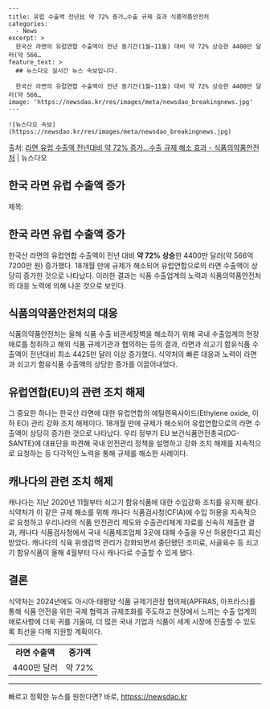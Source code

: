     ---
    title: 유럽 수출액 전년比 약 72% 증가…수출 규제 효과 식품약품안전처
    categories:
      - News
    excerpt: >
      한국산 라면의 유럽연합 수출액이 전년 동기간(1월~11월) 대비 약 72% 상승한 4400만 달러(약 566…
    feature_text: >
      ## 뉴스다오 실시간 뉴스 속보입니다.
    
      한국산 라면의 유럽연합 수출액이 전년 동기간(1월~11월) 대비 약 72% 상승한 4400만 달러(약 566…
    image: 'https://newsdao.kr/res/images/meta/newsdao_breakingnews.jpg'
    ---
    
    ![뉴스다오 속보](httpss://newsdao.kr/res/images/meta/newsdao_breakingnews.jpg)

<p>출처: <a href="httpss://newsdao.kr/2898" rel="dofollow">라면 유럽 수출액 전년대비 약 72% 증가…수출 규제 해소 효과 - 식품의약품안전처</a> | 뉴스다오</p>

<h2 data-ke-size="size26">한국 라면 유럽 수출액 증가</h2>
제목: <h2>한국 라면 유럽 수출액 증가</h2>
<p data-ke-size="size16">한국산 라면의 유럽연합 수출액이 전년 대비 <b>약 72% 상승</b>한 4400만 달러(약 566억 7200만 원) 증가했다. 18개월 만에 규제가 해소되어 유럽연합으로의 라면 수출액이 상당히 증가한 것으로 나타났다. 이러한 결과는 식품 수출업계의 노력과 식품의약품안전처의 대응 노력에 의해 나온 것으로 보인다.</p>

<h2 data-ke-size="size26">식품의약품안전처의 대응</h2>
<p data-ke-size="size16">식품의약품안전처는 올해 식품 수출 비관세장벽을 해소하기 위해 국내 수출업계의 현장 애로를 청취하고 해외 식품 규제기관과 협의하는 등의 결과, 라면과 쇠고기 함유식품 수출액이 전년대비 최소 4425만 달러 이상 증가했다. 식약처의 빠른 대응과 노력이 라면과 쇠고기 함유식품 수출액의 상당한 증가를 이끌어내었다.</p>

<h2 data-ke-size="size26">유럽연합(EU)의 관련 조치 해제</h2>
<p data-ke-size="size16">그 중요한 하나는 한국산 라면에 대한 유럽연합의 에틸렌옥사이드(Ethylene oxide, 이하 EO) 관리 강화 조치 해제이다. 18개월 만에 규제가 해소되어 유럽연합으로의 라면 수출액이 상당히 증가한 것으로 나타났다. 우리 정부가 EU 보건식품안전총국(DG-SANTE)에 대표단을 파견해 국내 안전관리 정책을 설명하고 강화 조치 해제를 지속적으로 요청하는 등 다각적인 노력을 통해 규제를 해소한 사례이다.</p>

<h2 data-ke-size="size26">캐나다의 관련 조치 해제</h2>
<p data-ke-size="size16">캐나다는 지난 2020년 11월부터 쇠고기 함유식품에 대한 수입강화 조치를 유지해 왔다. 식약처가 이 같은 규제 해소를 위해 캐나다 식품검사청(CFIA)에 수입 허용을 지속적으로 요청하고 우리나라의 식품 안전관리 제도와 수출관리체계 자료를 신속히 제출한 결과, 캐나다 식품검사청에서 국내 식품제조업체 3곳에 대해 수출을 우선 허용한다고 회신받았다. 캐나다의 식육 위생검역 관리가 강화되면서 중단됐던 조미료, 사골육수 등 쇠고기 함유식품이 올해 4월부터 다시 캐나다로 수출할 수 있게 됐다.</p>

<h2 data-ke-size="size26">결론</h2>
<p data-ke-size="size16">식약처는 2024년에도 아시아·태평양 식품 규제기관장 협의체(APFRAS, 아프라스)를 통해 식품 안전을 위한 국제 협력과 규제조화를 주도하고 현장에서 느끼는 수출 업계의 애로사항에 더욱 귀를 기울여, 더 많은 국내 기업과 식품이 세계 시장에 진출할 수 있도록 최선을 다해 지원할 계획이다.</p>

<table>
    <tbody>
        <tr>
            <td style="text-align: center; height: 17px;"><b>라면 수출액</b></td>
            <td style="text-align: center; height: 17px;"><b>증가액</b></td>
        </tr>
        <tr>
            <td style="text-align: center; height: 17px;">4400만 달러</td>
            <td style="text-align: center; height: 17px;">약 72%</td>
        </tr>
    </tbody>
</table>
<hr> 

빠르고 정확한 뉴스를 원한다면? 바로, <a href="httpss://newsdao.kr" rel="dofollow">httpss://newsdao.kr</a>


    